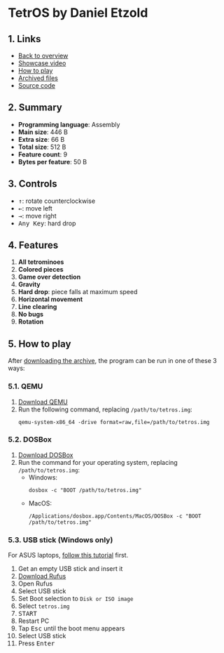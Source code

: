 # TetrOS by Daniel Etzold

## 1. Links

- [Back to overview](../README.md)
- [Showcase video](https://youtu.be/Hl7M7f-Hh78)
- [How to play](#5-how-to-play)
- [Archived files](https://github.com/nineteendo/tetris4karchive/tree/main/tetros/archive)
- [Source code](https://github.com/daniel-e/tetros)

## 2. Summary

- **Programming language**: Assembly
- **Main size**: 446 B
- **Extra size**: 66 B
- **Total size**: 512 B
- **Feature count**: 9
- **Bytes per feature**: 50 B

## 3. Controls

- <kbd>↑</kbd>: rotate counterclockwise
- <kbd>←</kbd>: move left
- <kbd>→</kbd>: move right
- <kbd>Any Key</kbd>: hard drop

## 4. Features

1. **All tetrominoes**
2. **Colored pieces**
3. **Game over detection**
4. **Gravity**
5. **Hard drop**: piece falls at maximum speed
6. **Horizontal movement**
7. **Line clearing**
8. **No bugs**
9. **Rotation**

## 5. How to play

After [downloading the archive](https://codeload.github.com/nineteendo/tetris4karchive/zip/refs/heads/main), the program can be run in one of these 3 ways:

### 5.1. QEMU

1. [Download QEMU](https://qemu.org/download)
2. Run the following command, replacing `/path/to/tetros.img`:
    ```shell
    qemu-system-x86_64 -drive format=raw,file=/path/to/tetros.img
    ```

### 5.2. DOSBox

1. [Download DOSBox](https://sourceforge.net/projects/dosbox/files/latest/download)
2. Run the command for your operating system, replacing `/path/to/tetros.img`:
    - Windows:
        ```shell
        dosbox -c "BOOT /path/to/tetros.img"
        ```
    - MacOS:
        ```shell
        /Applications/dosbox.app/Contents/MacOS/DOSBox -c "BOOT /path/to/tetros.img"
        ```

### 5.3. USB stick (Windows only)

For ASUS laptops, [follow this tutorial](https://youtu.be/ECmYtPBSMI8) first.

1. Get an empty USB stick and insert it
2. [Download Rufus](https://rufus.ie)
3. Open Rufus
4. Select USB stick
5. Set Boot selection to `Disk or ISO image`
6. Select `tetros.img`
7. <kbd>START</kbd>
8. Restart PC
9. Tap <kbd>Esc</kbd> until the boot menu appears
10. Select USB stick
11. Press <kbd>Enter</kbd>